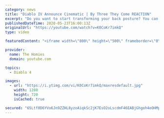 ```yaml
---
category: news
title: "Diablo IV Announce Cinematic | By Three They Come REACTION"
excerpt: "Do you want to start transforming your back posture? You can get your Perfect Posture Corrector https://rebrand.ly/PerfectPostureClub ✓ PATREON ..."
publishedDateTime: 2020-05-23T16:00:13Z
originalUrl: "https://youtube.com/watch?v=K0CoKr7imkQ"
type: video

featuredContent: "<iframe width=\"800\" height=\"500\" frameborder=\"0\" src=\"https://www.youtube.com/embed/K0CoKr7imkQ\" allow=\"accelerometer; autoplay; encrypted-media; gyroscope; picture-in-picture\" allowfullscreen></iframe>"

provider:
  name: The Homies
  domain: youtube.com

topics:
  - Diablo 4

images:
  - url: "https://i.ytimg.com/vi/K0CoKr7imkQ/maxresdefault.jpg"
    width: 1280
    height: 720
    isCached: true

secured: "65Ltf0D6YVo6Jn9ZZHL8yzoAiqkSc2jK7EsO2oLscdmF46EABjGhgoh4eOHMpXlPAhmB55X3if/NwBhxqpMco16OVLXU7t++wyWktkE672ta/W0pFjhnYY+RyUdkGTlp2TnV1A3A5d2ecvhJ+POTZau/OSm51poXNkNeXxLSO8ykoZPVZedDxhfLYBjDIFqlEoRTndIucJUCG7NffmdtNa1fFY4KtkuVD6p27qXrm5yft51KBJv/xC69f6dmG6QoUDMtC991rv6KgpMcTtiDYXACR28oNCSkbx8ymaySoXzrgGXb7q9nyHgdlgwUNtctWQ3YVQSBeaKi7Ik1T4htqlV3rSA4w+r/GKjzboupEA+OJZtcBB5lN2c6aPu0I2yL84IeihaX1uXFnJWQDSBROKBfvgIC/dr3RkGPbkPZFIvPAWA2WCCPI2/rIUnorNNc;CcD/i2l3sI3TZF8JQWFCLg=="
---
```


